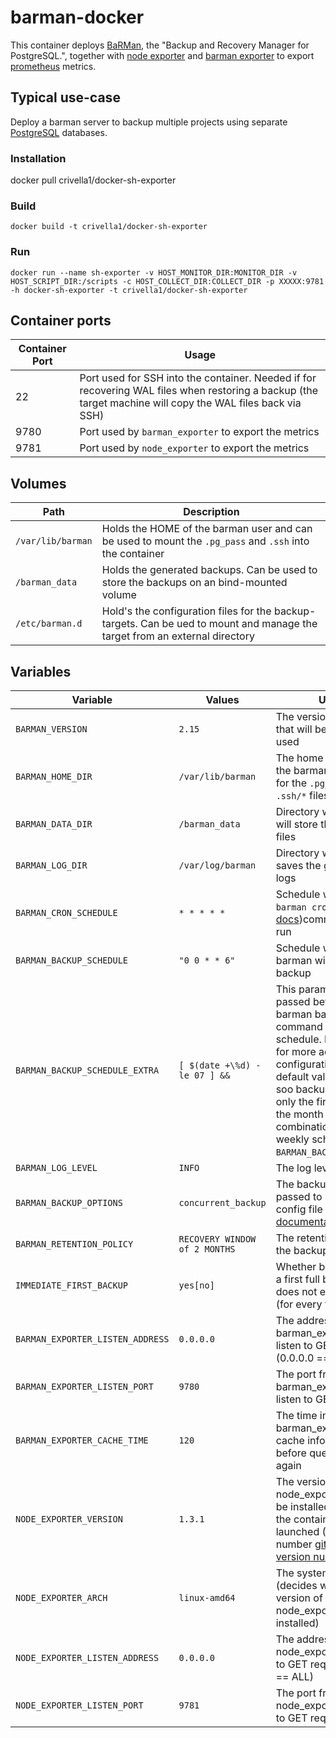 # barman-docker

This container deploys [BaRMan](https://github.com/EnterpriseDB/barman), the "Backup and Recovery Manager for PostgreSQL.", together with [node exporter](https://github.com/prometheus/node_exporter) and [barman exporter](https://github.com/marcinhlybin/prometheus-barman-exporter) to export [prometheus](https://prometheus.io/) metrics.

## Typical use-case

Deploy a barman server to backup multiple projects using separate [PostgreSQL](https://www.postgresql.org/) databases.

### Installation

docker pull crivella1/docker-sh-exporter

### Build

    docker build -t crivella1/docker-sh-exporter 

### Run

    docker run --name sh-exporter -v HOST_MONITOR_DIR:MONITOR_DIR -v HOST_SCRIPT_DIR:/scripts -c HOST_COLLECT_DIR:COLLECT_DIR -p XXXXX:9781  -h docker-sh-exporter -t crivella1/docker-sh-exporter

## Container ports

| Container Port | Usage |
| --- | --- |
| 22 | Port used for SSH into the container. Needed if for recovering WAL files when restoring a backup (the target machine will copy the WAL files back via SSH)  |
| 9780 | Port used by `barman_exporter` to export the metrics |
| 9781 | Port used by `node_exporter` to export the metrics |

## Volumes

| Path | Description |
| --- | --- |
| `/var/lib/barman` | Holds the HOME of the barman user and can be used to mount the `.pg_pass` and `.ssh` into the container |
| `/barman_data` | Holds the generated backups. Can be used to store the backups on an bind-mounted volume |
| `/etc/barman.d` | Hold's the configuration files for the backup-targets. Can be ued to mount and manage the target from an external directory |

## Variables

| Variable | Values | Usage |
| --- | --- | --- |
| `BARMAN_VERSION` | `2.15` | The version of barman that will be installed and used |
| `BARMAN_HOME_DIR` | `/var/lib/barman` | The home directory of the barman user. Used for the `.pg_pass` and `.ssh/*` files |
| `BARMAN_DATA_DIR` | `/barman_data` | Directory where barman will store the backup files |
| `BARMAN_LOG_DIR` | `/var/log/barman` | Directory where barman saves the generated logs |
| `BARMAN_CRON_SCHEDULE` | `* * * * *` | Schedule with which the `barman cron`  ([see docs](https://docs.pgbarman.org/release/3.9.0/#general-commands))command will be run |
| `BARMAN_BACKUP_SCHEDULE` | `"0 0 * * 6"` | Schedule with which barman will run a full backup |
| `BARMAN_BACKUP_SCHEDULE_EXTRA` | `[ $(date +\%d) -le 07 ] &&` | This parameter is passed before the barman backup command in the CRON schedule. It can be used for more advanced configuration, eg. the default value will make it soo backups are ran only the first week of the month (in combination with the weekly schedule in `BARMAN_BACKUP_SCHEDULE`) |
| `BARMAN_LOG_LEVEL` | `INFO` | The log level for barman |
| `BARMAN_BACKUP_OPTIONS` | `concurrent_backup` | The backup option passed to barman in the config file ([see documentation](https://docs.pgbarman.org/release/3.9.0/#backup-features)). |
| `BARMAN_RETENTION_POLICY` | `RECOVERY WINDOW of 2 MONTHS` | The retention policy for the backups |
| `IMMEDIATE_FIRST_BACKUP` | `yes[no]` | Whether barman will run a first full backup if one does not exists already (for every target server) |
| `BARMAN_EXPORTER_LISTEN_ADDRESS` | `0.0.0.0` | The address from which barman_exporter will listen to GET requests (0.0.0.0 == ALL) |
| `BARMAN_EXPORTER_LISTEN_PORT` | `9780` | The port from which barman_exporter will listen to GET requests |
| `BARMAN_EXPORTER_CACHE_TIME` | `120` | The time in seconds barman_exporter will cache information before querying barman again |
| `NODE_EXPORTER_VERSION` | `1.3.1` | The version of node_exporter that will be installed the first time the container is launched (Must be a number [github release version number](https://github.com/prometheus/node_exporter/releases)) |
| `NODE_EXPORTER_ARCH` | `linux-amd64` | The system architecture (decides which arch version of node_exporter is installed) |
| `NODE_EXPORTER_LISTEN_ADDRESS` | `0.0.0.0` | The address from which node_exporter will listen to GET requests (0.0.0.0 == ALL) |
| `NODE_EXPORTER_LISTEN_PORT` | `9781` | The port from which node_exporter will listen to GET requests |
